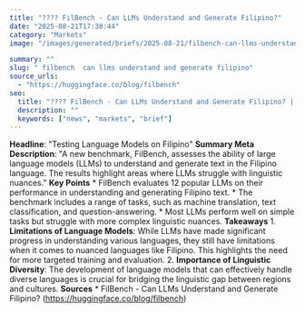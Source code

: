 ```yaml
---
title: "???? FilBench - Can LLMs Understand and Generate Filipino?"
date: "2025-08-21T17:30:44"
category: "Markets"
image: "/images/generated/briefs/2025-08-21/filbench-can-llms-understand-and-generate-filipino.svg"

summary: ""
slug: " filbench  can llms understand and generate filipino"
source_urls:
  - "https://huggingface.co/blog/filbench"
seo:
  title: "???? FilBench - Can LLMs Understand and Generate Filipino? | Hash n Hedge"
  description: ""
  keywords: ["news", "markets", "brief"]
---
```

**Headline**: "Testing Language Models on Filipino"  **Summary Meta Description**: "A new benchmark, FilBench, assesses the ability of large language models (LLMs) to understand and generate text in the Filipino language. The results highlight areas where LLMs struggle with linguistic nuances."  **Key Points**  * FilBench evaluates 12 popular LLMs on their performance in understanding and generating Filipino text. * The benchmark includes a range of tasks, such as machine translation, text classification, and question-answering. * Most LLMs perform well on simple tasks but struggle with more complex linguistic nuances.  **Takeaways**  1. **Limitations of Language Models**: While LLMs have made significant progress in understanding various languages, they still have limitations when it comes to nuanced languages like Filipino. This highlights the need for more targeted training and evaluation. 2. **Importance of Linguistic Diversity**: The development of language models that can effectively handle diverse languages is crucial for bridging the linguistic gap between regions and cultures.  **Sources**  * FilBench - Can LLMs Understand and Generate Filipino? (https://huggingface.co/blog/filbench) 
